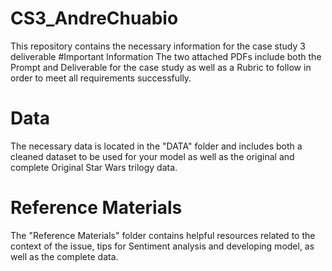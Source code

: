 # CS3_AndreChuabio
This repository contains the necessary information for the case study 3 deliverable
#Important Information
The two attached PDFs include both the Prompt and Deliverable for the case study as well as a Rubric to follow in order to meet all requirements successfully.
# Data
The necessary data is located in the "DATA" folder and includes both a cleaned dataset to be used for your model as well as the original and complete Original Star Wars trilogy data.
# Reference Materials
The "Reference Materials" folder contains helpful resources related to the context of the issue, tips for Sentiment analysis and developing model, as well as the complete data.
